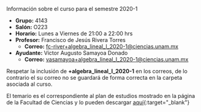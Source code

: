 ---
---


Información sobre el curso para el semestre 2020-1

- **Grupo:** 4143
- **Salón:** O223
- **Horario:** Lunes a Viernes de 21:00 a 22:00 hrs
- **Profesor:** Francisco de Jesús Rivera Torres
    - **Correo:** fc-river+algebra_lineal_I_2020-1@ciencias.unam.mx
- **Ayudante:** Víctor Augusto Samayoa Donado
    - **Correo:** vasamayoa+algebra_lineal_I_2020-1@ciencias.unam.mx

<p class="message">
Respetar la inclusión de <b>+algebra_lineal_I_2020-1</b> en los correos, de lo contrario el su correo no se guardará de forma correcta en la carpeta asociada al curso.
</p>

El temario es el correspondiente al plan de estudios mostrado en la página de la Facultad de Ciencias y lo pueden descargar [aquí](http://www.fciencias.unam.mx/asignaturas/5.pdf){:target="_blank"}
